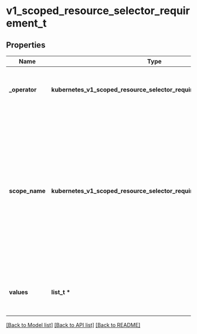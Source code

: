 # v1_scoped_resource_selector_requirement_t

## Properties
Name | Type | Description | Notes
------------ | ------------- | ------------- | -------------
**_operator** | **kubernetes_v1_scoped_resource_selector_requirement_OPERATOR_e** | Represents a scope&#39;s relationship to a set of values. Valid operators are In, NotIn, Exists, DoesNotExist.  Possible enum values:  - &#x60;\&quot;DoesNotExist\&quot;&#x60;  - &#x60;\&quot;Exists\&quot;&#x60;  - &#x60;\&quot;In\&quot;&#x60;  - &#x60;\&quot;NotIn\&quot;&#x60; | 
**scope_name** | **kubernetes_v1_scoped_resource_selector_requirement_SCOPENAME_e** | The name of the scope that the selector applies to.  Possible enum values:  - &#x60;\&quot;BestEffort\&quot;&#x60; Match all pod objects that have best effort quality of service  - &#x60;\&quot;CrossNamespacePodAffinity\&quot;&#x60; Match all pod objects that have cross-namespace pod (anti)affinity mentioned. This is a beta feature enabled by the PodAffinityNamespaceSelector feature flag.  - &#x60;\&quot;NotBestEffort\&quot;&#x60; Match all pod objects that do not have best effort quality of service  - &#x60;\&quot;NotTerminating\&quot;&#x60; Match all pod objects where spec.activeDeadlineSeconds is nil  - &#x60;\&quot;PriorityClass\&quot;&#x60; Match all pod objects that have priority class mentioned  - &#x60;\&quot;Terminating\&quot;&#x60; Match all pod objects where spec.activeDeadlineSeconds &gt;&#x3D;0 | 
**values** | **list_t \*** | An array of string values. If the operator is In or NotIn, the values array must be non-empty. If the operator is Exists or DoesNotExist, the values array must be empty. This array is replaced during a strategic merge patch. | [optional] 

[[Back to Model list]](../README.md#documentation-for-models) [[Back to API list]](../README.md#documentation-for-api-endpoints) [[Back to README]](../README.md)



